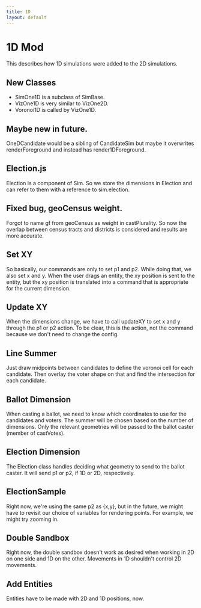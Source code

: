 ```yaml
---
title: 1D
layout: default
---
```


# 1D Mod
This describes how 1D simulations were added to the 2D simulations.

## New Classes
* SimOne1D is a subclass of SimBase.
* VizOne1D is very similar to VizOne2D.
* Voronoi1D is called by VizOne1D.

## Maybe new in future.
OneDCandidate would be a sibling of CandidateSim but maybe it overwrites renderForeground and instead has render1DForeground.

## Election.js
Election is a component of Sim. So we store the dimensions in Election and can refer to them with a reference to sim.election.

## Fixed bug, geoCensus weight.
Forgot to name gf from geoCensus as weight in castPlurality. So now the overlap between census tracts and districts is considered and results are more accurate.

## Set XY
So basically, our commands are only to set p1 and p2. While doing that, we also set x and y. When the user drags an entity, the xy position is sent to the entity, but the xy position is translated into a command that is appropriate for the current dimension.

## Update XY
When the dimensions change, we have to call updateXY to set x and y through the p1 or p2 action. To be clear, this is the action, not the command because we don't need to change the config.

## Line Summer
Just draw midpoints between candidates to define the voronoi cell for each candidate. Then overlay the voter shape on that and find the intersection for each candidate.

## Ballot Dimension
When casting a ballot, we need to know which coordinates to use for the candidates and voters. The summer will be chosen based on the number of dimensions. Only the relevant geometries will be passed to the ballot caster (member of castVotes).

## Election Dimension
The Election class handles deciding what geometry to send to the ballot caster. It will send p1 or p2, if 1D or 2D, respectively.

## ElectionSample
Right now, we're using the same p2 as {x,y}, but in the future, we might have to revisit our choice of variables for rendering points. For example, we might try zooming in.

## Double Sandbox
Right now, the double sandbox doesn't work as desired when working in 2D on one side and 1D on the other. Movements in 1D shouldn't control 2D movements.

## Add Entities
Entities have to be made with 2D and 1D positions, now.